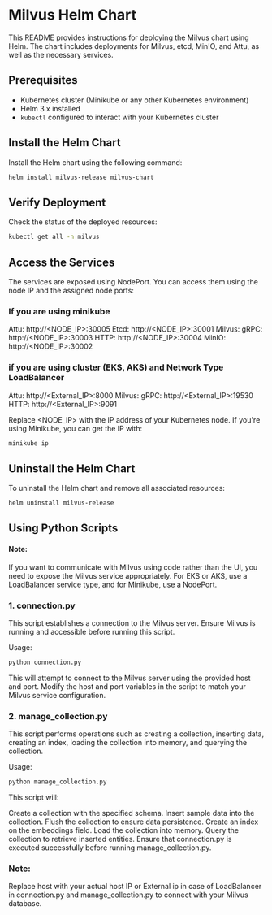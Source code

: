 # Milvus Helm Chart

This README provides instructions for deploying the Milvus chart using Helm. The chart includes deployments for Milvus, etcd, MinIO, and Attu, as well as the necessary services.

## Prerequisites

- Kubernetes cluster (Minikube or any other Kubernetes environment)
- Helm 3.x installed
- `kubectl` configured to interact with your Kubernetes cluster

## Install the Helm Chart

Install the Helm chart using the following command:

```bash
helm install milvus-release milvus-chart
```

## Verify Deployment

Check the status of the deployed resources:

```bash
kubectl get all -n milvus
```

## Access the Services

The services are exposed using NodePort. You can access them using the node IP and the assigned node ports:

### If you are using minikube
Attu: http://<NODE_IP>:30005
Etcd: http://<NODE_IP>:30001
Milvus:
gRPC: http://<NODE_IP>:30003
HTTP: http://<NODE_IP>:30004
MinIO: http://<NODE_IP>:30002

### if you are using cluster (EKS, AKS) and Network Type LoadBalancer
Attu: http://<External_IP>:8000
Milvus:
gRPC: http://<External_IP>:19530
HTTP: http://<External_IP>:9091

Replace <NODE_IP> with the IP address of your Kubernetes node. If you're using Minikube, you can get the IP with:

```bash
minikube ip
```

## Uninstall the Helm Chart

To uninstall the Helm chart and remove all associated resources:

```bash
helm uninstall milvus-release
```

## Using Python Scripts

#### Note: 
If you want to communicate with Milvus using code rather than the UI, you need to expose the Milvus service appropriately. For EKS or AKS, use a LoadBalancer service type, and for Minikube, use a NodePort.


### 1. connection.py

This script establishes a connection to the Milvus server. Ensure Milvus is running and accessible before running this script.

Usage:

```bash
python connection.py
```

This will attempt to connect to the Milvus server using the provided host and port. Modify the host and port variables in the script to match your Milvus service configuration.

### 2. manage_collection.py

This script performs operations such as creating a collection, inserting data, creating an index, loading the collection into memory, and querying the collection.

Usage:

```bash
python manage_collection.py
```

This script will:

Create a collection with the specified schema.
Insert sample data into the collection.
Flush the collection to ensure data persistence.
Create an index on the embeddings field.
Load the collection into memory.
Query the collection to retrieve inserted entities.
Ensure that connection.py is executed successfully before running manage_collection.py.


### Note:

Replace host with your actual host IP or External ip in case of LoadBalancer in connection.py and manage_collection.py to connect with your Milvus database.

